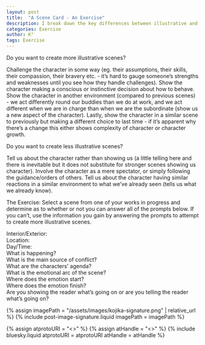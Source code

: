 ```yaml
---
layout: post
title:  "A Scene Card - An Exercise"
description: I break down the key differences between illustrative and non-illustrative scenes in writing. Strong scenes actively challenge characters and show them making decisions in varied environments, revealing growth through their changing responses to similar situations. To help writers create more dynamic scenes, I've developed a checklist of essential elements - from setting and timing to emotional arcs and conflict sources. This framework helps identify whether you're truly showing character development or merely telling readers what to think.
categories: Exercise
author: K°
tags: Exercise
---
```


Do you want to create more illustrative scenes?  

Challenge the character in some way (eg. their assumptions, their skills, their compassion, their bravery etc. - it’s hard to gauge someone’s strengths and weaknesses until you see how they handle challenges). Show the character making a conscious or instinctive decision about how to behave. Show the character in another environment (compared to previous scenes) - we act differently round our buddies than we do at work, and we act different when we are in charge than when we are the subordinate (show us a new aspect of the character). Lastly, show the character in a similar scene to previously but making a different choice to last time - if it’s apparent why there’s a change this either shows complexity of character or character growth.

Do you want to create less illustrative scenes?  

Tell us about the character rather than showing us (a little telling here and there is inevitable but it does not substitute for stronger scenes showing us character). Involve the character as a mere spectator, or simply following the guidance/orders of others. Tell us about the character having similar reactions in a similar environment to what we’ve already seen (tells us what we already know).

The Exercise:
Select a scene from one of your works in progress and determine as to whether or not you can answer all of the prompts below. If you can’t, use the information you gain by answering the prompts to attempt to create more illustrative scenes.

Interior/Exterior:  
Location:  
Day/Time:  
What is happening?  
What is the main source of conflict?  
What are the characters’ agenda?  
What is the emotional arc of the scene?  
Where does the emotion start?  
Where does the emotion finish?  
Are you showing the reader what’s going on or are you telling the reader what’s going on?  

<!-- signature -->
{% assign imagePath = "/assets/images/kojika-signature.png" | relative_url %}
{% include post-image-signature.liquid imagePath = imagePath %}

<!-- comments -->
{% assign atprotoURI = "<<atprotoURI>>" %}
{% assign atHandle = "<<atHandle>>" %}
{% include bluesky.liquid atprotoURI = atprotoURI atHandle = atHandle %}